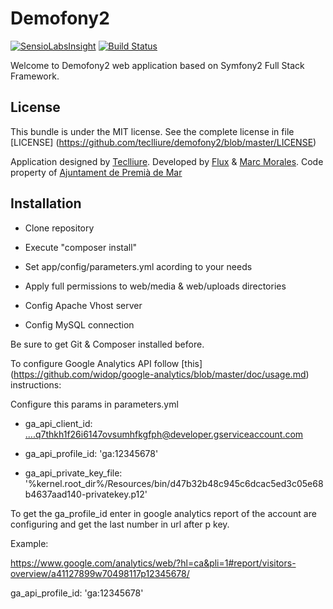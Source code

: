 Demofony2
=========

[![SensioLabsInsight](https://insight.sensiolabs.com/projects/1ea90778-1408-4747-9e8d-d161205ddadf/big.png)](https://insight.sensiolabs.com/projects/1ea90778-1408-4747-9e8d-d161205ddadf)
[![Build Status](https://travis-ci.org/teclliure/demofony2.svg?branch=devel)](https://travis-ci.org/teclliure/demofony2)

Welcome to Demofony2 web application based on Symfony2 Full Stack Framework.

License
-------

This bundle is under the MIT license. See the complete license in file [LICENSE] (https://github.com/teclliure/demofony2/blob/master/LICENSE)

Application designed by [Teclliure][1]. Developed by [Flux][2] & [Marc Morales][3]. Code property of [Ajuntament de Premià de Mar][4]

[1]: http://www.teclliure.net/
[2]: http://www.flux.cat
[3]: mailto:marcmorales83@gmail.com
[4]: http://www.premiademar.cat/


Installation
------------

* Clone repository

* Execute "composer install"

* Set app/config/parameters.yml acording to your needs

* Apply full permissions to web/media & web/uploads directories

* Config Apache Vhost server

* Config MySQL connection

Be sure to get Git & Composer installed before.

To configure Google Analytics API follow [this] (https://github.com/widop/google-analytics/blob/master/doc/usage.md) instructions:

Configure this params in parameters.yml

*    ga_api_client_id: ....q7thkh1f26i6147ovsumhfkgfph@developer.gserviceaccount.com

*    ga_api_profile_id: 'ga:12345678'

*    ga_api_private_key_file: '%kernel.root_dir%/Resources/bin/d47b32b48c945c6dcac5ed3c05e68b4637aad140-privatekey.p12'
    
To get the ga_profile_id enter in google analytics report of the account are configuring and get the last number in url after p key.

Example:

https://www.google.com/analytics/web/?hl=ca&pli=1#report/visitors-overview/a41127899w70498117p12345678/

ga_api_profile_id: 'ga:12345678'
